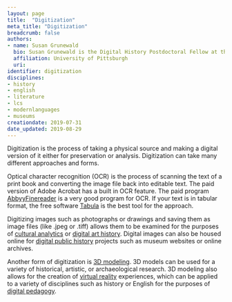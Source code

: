 ```yaml
---
layout: page
title:  "Digitization"
meta_title: "Digitization"
breadcrumb: false
authors:
- name: Susan Grunewald
  bio: Susan Grunewald is the Digital History Postdoctoral Fellow at the University of Pittsburgh’s World History Center. She received her PhD from Carnegie Mellon University, where she was a two-time A.W. Mellon Fellow in Digital Humanities. Her research focuses on Soviet history, particularly German prisoners of war in the USSR during and after the Second World War.
  affiliation: University of Pittsburgh
  uri:
identifier: digitization
disciplines:
- history
- english
- literature
- lcs
- modernlanguages
- museums
creationdate: 2019-07-31
date_updated: 2019-08-29
---
```


Digitization is the process of taking a physical source and making a digital version of it either for preservation or analysis. Digitization can take many different approaches and forms.

Optical character recognition (OCR) is the process of scanning the text of a print book and converting the image file back into editable text. The paid version of Adobe Acrobat has a built in OCR feature. The paid program [AbbyyFinereader](https://www.abbyy.com/en-us/finereader/what-is-ocr/) is a very good program for OCR. If your text is in tabular format, the free software [Tabula](https://tabula.technology/) is the best tool for the approach.

Digitizing images such as photographs or drawings and saving them as image files (like .jpeg or .tiff) allows them to be examined for the purposes of [cultural analytics](/_topics/CulturalAnalytics.md) or [digital art history](/_topics/DigitalArtHistory.md). Digital images can also be housed online for [digital public history](/_topics/DigitalPublicHistory.md) projects such as museum websites or online archives.

Another form of digitization is [3D modeling](/_topics/3dModeling.md). 3D models can be used for a variety of historical, artistic, or archaeological research. 3D modeling also allows for the creation of [virtual reality](/_topics/VirtualReality.md) experiences, which can be applied to a variety of disciplines such as history or English for the purposes of [digital pedagogy](/_topics/DigitalPedagogy.md).
